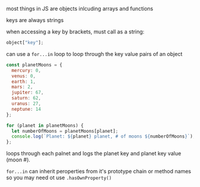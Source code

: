 most things in JS are objects inlcuding arrays and functions

keys are always strings

when accessing a key by brackets, must call as a string:

```javascript
object["key"];
```

can use a `for...in` loop to loop through the key value pairs of an object

```javascript
const planetMoons = {
  mercury: 0,
  venus: 0,
  earth: 1,
  mars: 2,
  jupiter: 67,
  saturn: 62,
  uranus: 27,
  neptune: 14
};

for (planet in planetMoons) { 
  let numberOfMoons = planetMoons[planet];
  console.log(`Planet: ${planet} planet, # of moons ${numberOfMoons}`);
};
```
loops through each palnet and logs the planet key and planet key value (moon #).

`for...in` can inherit peroperties from it's prototype chain or method names so you may need ot use `.hasOwnProperty()`